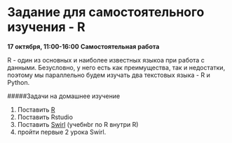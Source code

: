 Задание для самостоятельного изучения - R
============
**17 октября, 11:00-16:00**
**Самостоятельная работа**


R - один из основных и наиболее известных языкоа при работа с данными. Безусловно, у него есть как преимущества, так и недостатки, поэтому мы параллельно будем изучать два текстовых языка - R и Python.

#####Задачи на домашнее изучение
1. Поставить [R](http://www.r-project.org/)
2. Поставить Rstudio
3. Поставить [Swirl](http://swirlstats.com/) (учебнbr по R внутри R)
4. пройти первые 2 урока Swirl. 
